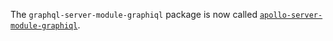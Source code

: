 The `graphql-server-module-graphiql` package is now called [`apollo-server-module-graphiql`](https://www.npmjs.com/package/apollo-server-module-graphiql).